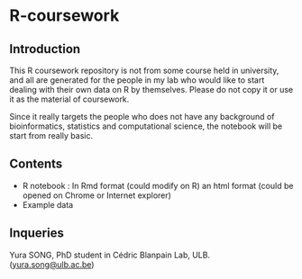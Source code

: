 # R-coursework

## Introduction

This R coursework repository is not from some course held in university, and all are generated for the people in my lab who would like to start dealing with their own data on R by themselves. Please do not copy it or use it as the material of coursework. 

Since it really targets the people who does not have any background of bioinformatics, statistics and computational science, the notebook will be start from really basic. 

## Contents

  - R notebook : In Rmd format (could modify on R) an html format (could be opened on Chrome or Internet explorer)
  - Example data
  
## Inqueries

Yura SONG, PhD student in Cédric Blanpain Lab, ULB. (yura.song@ulb.ac.be)
